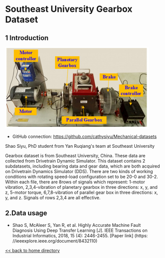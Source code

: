 ﻿# Southeast University Gearbox Dataset

## 1 Introduction
 ![](../doc/images/fig008.png)


* GitHub connection: https://github.com/cathysiyu/Mechanical-datasets

Shao Siyu, PhD student from Yan Ruqiang's team at Southeast University

Gearbox dataset is from Southeast University, China. These data are collected from Drivetrain Dynamic Simulator. This dataset contains 2 subdatasets, including bearing data and gear data, which are both acquired on Drivetrain Dynamics Simulator (DDS). There are two kinds of working conditions with rotating speed-load configuration set to be 20-0 and 30-2. Within each file, there are 8rows of signals which represent: 1-motor vibration, 2,3,4-vibration of planetary gearbox in three directions: x, y, and z, 5-motor torque, 6,7,8-vibration of parallel gear box in three directions: x, y, and z. Signals of rows 2,3,4 are all effective.


## 2.Data usage
* Shao S, McAleer S, Yan R, et al. Highly Accurate Machine Fault Diagnosis Using Deep Transfer Learning [J]. IEEE Transactions on Industrial Informatics, 2018, 15 (4): 2446-2455. [Paper link] (https: //ieeexplore.ieee.org/document/8432110)

[<< back to home directory](../README.md)